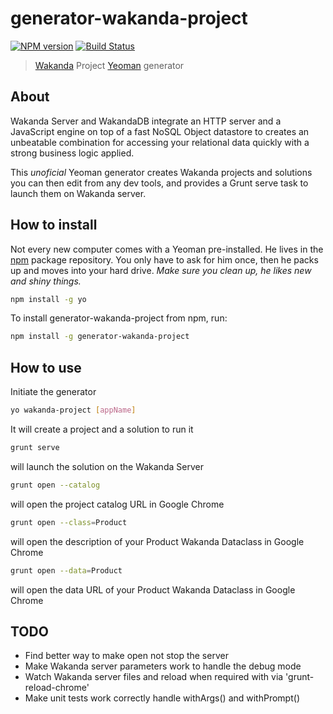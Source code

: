 # generator-wakanda-project 
[![NPM version](https://badge.fury.io/js/generator-wakanda-project.svg)](http://badge.fury.io/js/generator-wakanda-project)
[![Build Status](https://secure.travis-ci.org/AMorgaut/generator-wakanda-project.png?branch=master)](https://travis-ci.org/AMorgaut/generator-wakanda-project)

> [Wakanda](http://wakanda.org) Project [Yeoman](http://yeoman.io) generator


## About

Wakanda Server and WakandaDB integrate an HTTP server and a JavaScript engine on top of a fast NoSQL Object datastore to creates an unbeatable combination for accessing your relational data quickly with a strong business logic applied.

This _unoficial_ Yeoman generator creates Wakanda projects and solutions you can then edit from any dev tools, and provides a Grunt serve task to launch them on Wakanda server.

## How to install

Not every new computer comes with a Yeoman pre-installed. He lives in the [npm](https://npmjs.org) package repository. You only have to ask for him once, then he packs up and moves into your hard drive. *Make sure you clean up, he likes new and shiny things.*

```bash
npm install -g yo
```

To install generator-wakanda-project from npm, run:

```bash
npm install -g generator-wakanda-project
```

## How to use

Initiate the generator

```bash
yo wakanda-project [appName]
```

It will create a project and a solution to run it

```bash
grunt serve
```

will launch the solution on the Wakanda Server

```bash
grunt open --catalog
```

will open the project catalog URL in Google Chrome

```bash
grunt open --class=Product
```

will open the description of your Product Wakanda Dataclass in Google Chrome

```bash
grunt open --data=Product
```

will open the data URL of your Product Wakanda Dataclass in Google Chrome


## TODO

* Find better way to make open not stop the server
* Make Wakanda server parameters work to handle the debug mode
* Watch Wakanda server files and reload when required with via 'grunt-reload-chrome'
* Make unit tests work correctly handle withArgs() and withPrompt()
